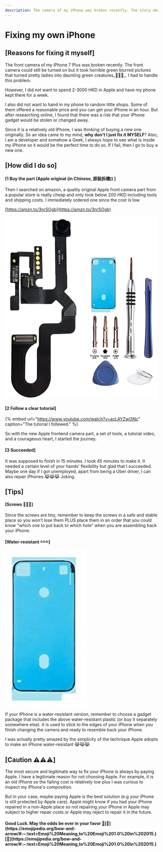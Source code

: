 ```yaml
---
description: The camera of my iPhone was broken recently. The story about fixing it myself.
---
```


# Fixing my own iPhone

## \[Reasons for fixing it myself\]

The front camera of my iPhone 7 Plus was broken recently. The front camera could still be turned on but it took horrible green blurred pictures that turned pretty ladies into daunting green creatures_🤢🤢🤢_. I had to handle this problem.

However, I did not want to spend 2-3000 HKD in Apple and have my phone kept there for a week. 

I also did not want to hand in my phone to random little shops. Some of them offered a reasonable price and you can get your iPhone in an hour.  But after researching online, I found that there was a risk that your iPhone gadget would be stolen or changed away.

Since it is a relatively old iPhone, I was thinking of buying a new one originally. So an idea came to my mind, **why don't I just fix it MYSELF**? Also, I am a developer and somehow a Geek, I always hope to see what is inside my iPhone so it would be the perfect time to do so. If I fail, then I go to buy a new one.

## \[How did I do so\]

#### \[1 Buy the part \(Apple original \(in Chinese, 原裝拆機\)\) \]

Then I searched on amazon, a quality original Apple front camera part from a popular store is really cheap and only took below 200 HKD including tools and shipping costs. I immediately ordered one since the cost is low.

[https://amzn.to/3nrSOgb](https://amzn.to/3nrSOgb)

![The shop I ordered the package from is no longer selling this product so I lose the link, here is a sample of what I bought. ](../.gitbook/assets/screenshot-2020-10-07-at-12.23.24-pm.png)

#### 

#### \[2 Follow a clear tutorial\]

{% embed url="https://www.youtube.com/watch?v=acLAYZwl3Nc" caption="The tutorial I follewed." %}

So with the new Apple frontend camera part, a set of tools, a tutorial video, and a courageous heart, I started the journey.

#### 

#### \[3 Succeeded\]

It was supposed to finish in 15 minutes. I took 45 minutes to make it. It needed a certain level of your hands' flexibility but glad that I succeeded. Maybe one day if I got unemployed, apart from being a Uber driver, I can also repair iPhones.😹😹😹 Joking.

## \[Tips\]

#### \[Screws 🔩🔩🔩\]

Since the screws are tiny, remember to keep the screws in a safe and stable place so you won't lose them PLUS place them in an order that you could know "which one to put back to which hole" when you are assembling back your iPhone.

#### \[Water-resistant 💦💦💦\] 

![](../.gitbook/assets/screenshot-2020-10-07-at-12.49.20-pm%20%281%29.png)

If your iPhone is a water-resistant version, remember to choose a gadget package that includes the above water-resistant plastic \(or buy it separately somewhere else\). It is used to stick to the edges of your iPhone when you finish changing the camera and ready to resemble back your iPhone. 

I was actually pretty amazed by the simplicity of the technique Apple adopts to make an iPhone water-resistant 😹😹😹.



## \[Caution ⚠️⚠️⚠️\]

The most secure and legitimate way to fix your iPhone is always by paying Apple. I have a legitimate reason for not choosing Apple. For example, it is an old iPhone so the failing cost is relatively low plus I was curious to inspect my iPhone's composition. 

But in your case, maybe paying Apple is the best solution \(e.g your iPhone is still protected by Apple care\). Apple might know if you had your iPhone repaired in a non-Apple place so not repairing your iPhone in Apple may subject to higher repair costs or Apple may reject to repair it in the future.

#### Good Luck. May the odds be ever in your favor [🏹](https://emojipedia.org/bow-and-arrow/#:~:text=Emoji%20Meaning,to%20Emoji%201.0%20in%202015.)[🏹](https://emojipedia.org/bow-and-arrow/#:~:text=Emoji%20Meaning,to%20Emoji%201.0%20in%202015.)[🏹](https://emojipedia.org/bow-and-arrow/#:~:text=Emoji%20Meaning,to%20Emoji%201.0%20in%202015.)



 

